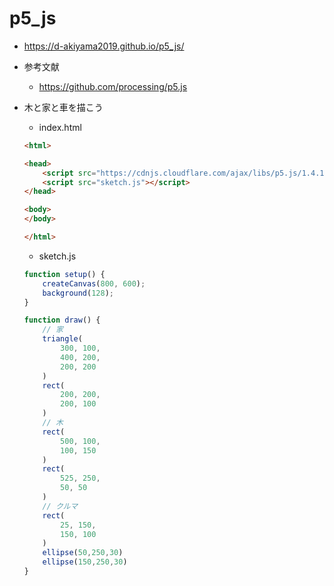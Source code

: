 # p5_js

- https://d-akiyama2019.github.io/p5_js/
- 参考文献
    - https://github.com/processing/p5.js 

- 木と家と車を描こう
    - index.html
    ```html
    <html>

    <head>
        <script src="https://cdnjs.cloudflare.com/ajax/libs/p5.js/1.4.1/p5.min.js"></script>
        <script src="sketch.js"></script>
    </head>

    <body>
    </body>

    </html>
    ```

    - sketch.js
    ```js
    function setup() {
        createCanvas(800, 600);
        background(128);
    }

    function draw() {
        // 家
        triangle(
            300, 100,
            400, 200,
            200, 200
        )
        rect(
            200, 200,
            200, 100
        )
        // 木
        rect(
            500, 100,
            100, 150
        )
        rect(
            525, 250,
            50, 50
        )
        // クルマ
        rect(
            25, 150,
            150, 100
        )
        ellipse(50,250,30)
        ellipse(150,250,30)
    }
    ```
